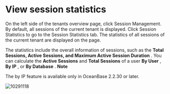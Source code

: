 View session statistics
============================================

On the left side of the tenants overview page, click Session Management. By default, all sessions of the current tenant is displayed. Click Session Statistics to go to the Session Statistics tab. The statistics of all sessions of the current tenant are displayed on the page.

The statistics include the overall information of sessions, such as the **Total Sessions, Active Sessions, and Maximum Active Session Duration** . You can calculate the **Active Sessions** and **Total Sessions** of a user **By User** , **By IP** , or **By Database** .
**Note**

The by IP feature is available only in OceanBase 2.2.30 or later.

![10291118](https://obbusiness-private.oss-cn-shanghai.aliyuncs.com/doc/img/ocp/%E4%BC%9A%E8%AF%9D%E7%BB%9F%E8%AE%A1.png)
